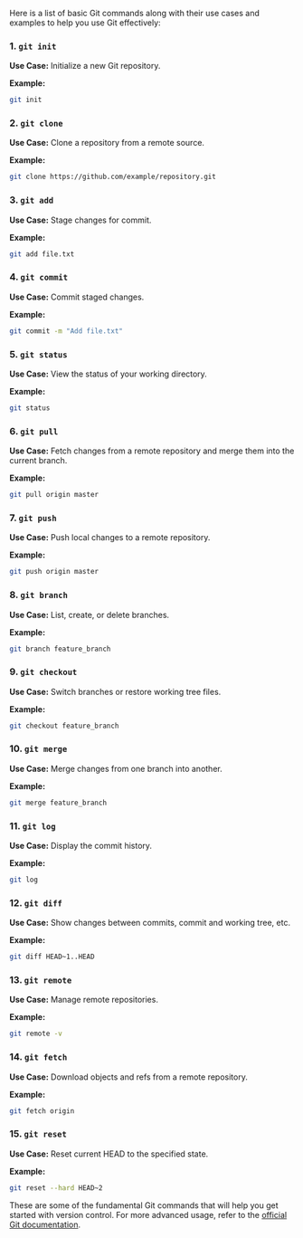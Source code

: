 Here is a list of basic Git commands along with their use cases and examples to help you use Git effectively:

### 1. `git init`

**Use Case:** Initialize a new Git repository.

**Example:**
```bash
git init
```

### 2. `git clone`

**Use Case:** Clone a repository from a remote source.

**Example:**
```bash
git clone https://github.com/example/repository.git
```

### 3. `git add`

**Use Case:** Stage changes for commit.

**Example:**
```bash
git add file.txt
```

### 4. `git commit`

**Use Case:** Commit staged changes.

**Example:**
```bash
git commit -m "Add file.txt"
```

### 5. `git status`

**Use Case:** View the status of your working directory.

**Example:**
```bash
git status
```

### 6. `git pull`

**Use Case:** Fetch changes from a remote repository and merge them into the current branch.

**Example:**
```bash
git pull origin master
```

### 7. `git push`

**Use Case:** Push local changes to a remote repository.

**Example:**
```bash
git push origin master
```

### 8. `git branch`

**Use Case:** List, create, or delete branches.

**Example:**
```bash
git branch feature_branch
```

### 9. `git checkout`

**Use Case:** Switch branches or restore working tree files.

**Example:**
```bash
git checkout feature_branch
```

### 10. `git merge`

**Use Case:** Merge changes from one branch into another.

**Example:**
```bash
git merge feature_branch
```

### 11. `git log`

**Use Case:** Display the commit history.

**Example:**
```bash
git log
```

### 12. `git diff`

**Use Case:** Show changes between commits, commit and working tree, etc.

**Example:**
```bash
git diff HEAD~1..HEAD
```

### 13. `git remote`

**Use Case:** Manage remote repositories.

**Example:**
```bash
git remote -v
```

### 14. `git fetch`

**Use Case:** Download objects and refs from a remote repository.

**Example:**
```bash
git fetch origin
```

### 15. `git reset`

**Use Case:** Reset current HEAD to the specified state.

**Example:**
```bash
git reset --hard HEAD~2
```

These are some of the fundamental Git commands that will help you get started with version control. For more advanced usage, refer to the [official Git documentation](https://git-scm.com/doc).
